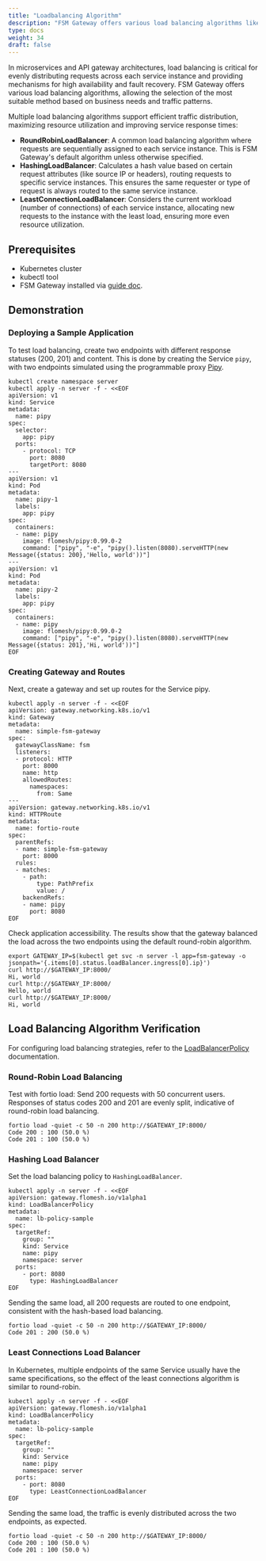 ```yaml
---
title: "Loadbalancing Algorithm"
description: "FSM Gateway offers various load balancing algorithms like Round Robin, Hashing, and Least Connection in Kubernetes, ensuring efficient traffic distribution and optimal resource utilization."
type: docs
weight: 34
draft: false
---
```


In microservices and API gateway architectures, load balancing is critical for evenly distributing requests across each service instance and providing mechanisms for high availability and fault recovery. FSM Gateway offers various load balancing algorithms, allowing the selection of the most suitable method based on business needs and traffic patterns.

Multiple load balancing algorithms support efficient traffic distribution, maximizing resource utilization and improving service response times:

- **RoundRobinLoadBalancer**: A common load balancing algorithm where requests are sequentially assigned to each service instance. This is FSM Gateway's default algorithm unless otherwise specified.
- **HashingLoadBalancer**: Calculates a hash value based on certain request attributes (like source IP or headers), routing requests to specific service instances. This ensures the same requester or type of request is always routed to the same service instance.
- **LeastConnectionLoadBalancer**: Considers the current workload (number of connections) of each service instance, allocating new requests to the instance with the least load, ensuring more even resource utilization.

## Prerequisites

- Kubernetes cluster
- kubectl tool
- FSM Gateway installed via [guide doc](/guides/traffic_management/ingress/fsm_gateway/installation).

## Demonstration

### Deploying a Sample Application

To test load balancing, create two endpoints with different response statuses (200, 201) and content. This is done by creating the Service `pipy`, with two endpoints simulated using the programmable proxy [Pipy](https://github.com/flomesh-io/pipy).

```shell
kubectl create namespace server
kubectl apply -n server -f - <<EOF
apiVersion: v1
kind: Service
metadata:
  name: pipy
spec:
  selector:
    app: pipy
  ports:
    - protocol: TCP
      port: 8080
      targetPort: 8080
---
apiVersion: v1
kind: Pod
metadata:
  name: pipy-1
  labels:
    app: pipy
spec:
  containers:
  - name: pipy
    image: flomesh/pipy:0.99.0-2
    command: ["pipy", "-e", "pipy().listen(8080).serveHTTP(new Message({status: 200},'Hello, world'))"]
---
apiVersion: v1
kind: Pod
metadata:
  name: pipy-2
  labels:
    app: pipy
spec:
  containers:
  - name: pipy
    image: flomesh/pipy:0.99.0-2
    command: ["pipy", "-e", "pipy().listen(8080).serveHTTP(new Message({status: 201},'Hi, world'))"]
EOF
```

### Creating Gateway and Routes

Next, create a gateway and set up routes for the Service pipy.

```shell
kubectl apply -n server -f - <<EOF
apiVersion: gateway.networking.k8s.io/v1
kind: Gateway
metadata:
  name: simple-fsm-gateway
spec:
  gatewayClassName: fsm
  listeners:
  - protocol: HTTP
    port: 8000
    name: http
    allowedRoutes:
      namespaces:
        from: Same
---
apiVersion: gateway.networking.k8s.io/v1
kind: HTTPRoute
metadata:
  name: fortio-route
spec:
  parentRefs:
  - name: simple-fsm-gateway
    port: 8000
  rules:
  - matches:
    - path:
        type: PathPrefix
        value: /
    backendRefs:
    - name: pipy
      port: 8080
EOF
```

Check application accessibility. The results show that the gateway balanced the load across the two endpoints using the default round-robin algorithm.

```shell
export GATEWAY_IP=$(kubectl get svc -n server -l app=fsm-gateway -o jsonpath='{.items[0].status.loadBalancer.ingress[0].ip}')
curl http://$GATEWAY_IP:8000/
Hi, world
curl http://$GATEWAY_IP:8000/
Hello, world
curl http://$GATEWAY_IP:8000/
Hi, world
```

## Load Balancing Algorithm Verification

For configuring load balancing strategies, refer to the [LoadBalancerPolicy](https://fsm-docs.flomesh.io/api_reference/policyattachment/v1alpha1/#gateway.flomesh.io/v1alpha1.LoadBalancerPolicy) documentation.

### Round-Robin Load Balancing

Test with fortio load: Send 200 requests with 50 concurrent users. Responses of status codes 200 and 201 are evenly split, indicative of round-robin load balancing.

```shell
fortio load -quiet -c 50 -n 200 http://$GATEWAY_IP:8000/
Code 200 : 100 (50.0 %)
Code 201 : 100 (50.0 %)
```

### Hashing Load Balancer

Set the load balancing policy to `HashingLoadBalancer`.

```shell
kubectl apply -n server -f - <<EOF
apiVersion: gateway.flomesh.io/v1alpha1
kind: LoadBalancerPolicy
metadata:
  name: lb-policy-sample
spec:
  targetRef:
    group: ""
    kind: Service
    name: pipy
    namespace: server
  ports:
    - port: 8080
      type: HashingLoadBalancer
EOF
```

Sending the same load, all 200 requests are routed to one endpoint, consistent with the hash-based load balancing.

```shell
fortio load -quiet -c 50 -n 200 http://$GATEWAY_IP:8000/
Code 201 : 200 (50.0 %)
```

### Least Connections Load Balancer

In Kubernetes, multiple endpoints of the same Service usually have the same specifications, so the effect of the least connections algorithm is similar to round-robin.

```shell
kubectl apply -n server -f - <<EOF
apiVersion: gateway.flomesh.io/v1alpha1
kind: LoadBalancerPolicy
metadata:
  name: lb-policy-sample
spec:
  targetRef:
    group: ""
    kind: Service
    name: pipy
    namespace: server
  ports:
    - port: 8080
      type: LeastConnectionLoadBalancer
EOF
```

Sending the same load, the traffic is evenly distributed across the two endpoints, as expected.

```shell
fortio load -quiet -c 50 -n 200 http://$GATEWAY_IP:8000/
Code 200 : 100 (50.0 %)
Code 201 : 100 (50.0 %)
```
